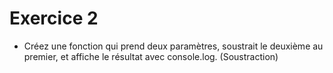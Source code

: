 # Exercice 2

- Créez une fonction qui prend deux paramètres, soustrait le deuxième au premier, et affiche le résultat avec console.log. (Soustraction)